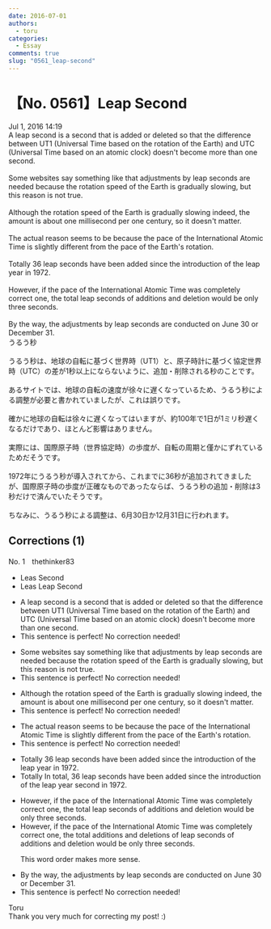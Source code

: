 ```yaml
---
date: 2016-07-01
authors:
  - toru
categories:
  - Essay
comments: true
slug: "0561_leap-second"
---
```


# 【No. 0561】Leap Second
<div class="date">Jul 1, 2016 14:19</div>
<div id="post"><div id="body_show_ori">
A leap second is a second that is added or deleted so that the difference between UT1 (Universal Time based on the rotation of the Earth) and UTC (Universal Time based on an atomic clock) doesn't become more than one second.<br/><br/>Some websites say something like that adjustments by leap seconds are needed because the rotation speed of the Earth is gradually slowing, but this reason is not true.<br/><br/>Although the rotation speed of the Earth is gradually slowing indeed, the amount is about one millisecond per one century, so it doesn't matter.<br/><br/>The actual reason seems to be because the pace of the International Atomic Time is slightly different from the pace of the Earth's rotation.<br/><br/>Totally 36 leap seconds have been added since the introduction of the leap year in 1972.<br/><br/>However, if the pace of the International Atomic Time was completely correct one, the total leap seconds of additions and deletion would be only three seconds.<br/><br/>By the way, the adjustments by leap seconds are conducted on June 30 or December 31.
</div></div>

<!-- more -->

<div id="post_ja"><div id="body_show_mo">
うるう秒<br/><br/>うるう秒は、地球の自転に基づく世界時（UT1）と、原子時計に基づく協定世界時（UTC）の差が1秒以上にならないように、追加・削除される秒のことです。<br/><br/>あるサイトでは、地球の自転の速度が徐々に遅くなっているため、うるう秒による調整が必要と書かれていましたが、これは誤りです。<br/><br/>確かに地球の自転は徐々に遅くなってはいますが、約100年で1日が1ミリ秒遅くなるだけであり、ほとんど影響はありません。<br/><br/>実際には、国際原子時（世界協定時）の歩度が、自転の周期と僅かにずれているためだそうです。<br/><br/>1972年にうるう秒が導入されてから、これまでに36秒が追加されてきましたが、国際原子時の歩度が正確なものであったならば、うるう秒の追加・削除は3秒だけで済んでいたそうです。<br/><br/>ちなみに、うるう秒による調整は、6月30日か12月31日に行われます。
</div></div>

## Corrections (1)
<div id="block"><div class="first_name"> No. 1　<span class="just_name">thethinker83</span></div><div id="block2">
<ul class="correction_field">
<li class="incorrect">Leas Second</li>
<li class="corrected correct">
<span class="sline"><span class="f_red">Leas</span></span> <span class="f_blue">Leap </span>Second
</li>
</ul>
<ul class="correction_field">
<li class="incorrect">A leap second is a second that is added or deleted so that the difference between UT1 (Universal Time based on the rotation of the Earth) and UTC (Universal Time based on an atomic clock) doesn't become more than one second.</li>
<li class="corrected perfect">This sentence is perfect! No correction needed!</li>
</ul>
<ul class="correction_field">
<li class="incorrect">Some websites say something like that adjustments by leap seconds are needed because the rotation speed of the Earth is gradually slowing, but this reason is not true.</li>
<li class="corrected perfect">This sentence is perfect! No correction needed!</li>
</ul>
<ul class="correction_field">
<li class="incorrect">Although the rotation speed of the Earth is gradually slowing indeed, the amount is about one millisecond per one century, so it doesn't matter.</li>
<li class="corrected perfect">This sentence is perfect! No correction needed!</li>
</ul>
<ul class="correction_field">
<li class="incorrect">The actual reason seems to be because the pace of the International Atomic Time is slightly different from the pace of the Earth's rotation.</li>
<li class="corrected perfect">This sentence is perfect! No correction needed!</li>
</ul>
<ul class="correction_field">
<li class="incorrect">Totally 36 leap seconds have been added since the introduction of the leap year in 1972.</li>
<li class="corrected correct">
<span class="sline"><span class="f_red">Totally</span></span> <span class="f_blue">In total, </span>36 leap seconds have been added since the introduction of the leap <span class="sline"><span class="f_red">year</span></span> <span class="f_blue">second </span>in 1972.
</li>
</ul>
<ul class="correction_field">
<li class="incorrect">However, if the pace of the International Atomic Time was completely correct one, the total leap seconds of additions and deletion would be only three seconds.</li>
<li class="corrected correct">
However, if the pace of the International Atomic Time was completely correct<span class="sline"><span class="f_red"> one</span></span>, the total <span class="f_blue">additions and deletions of </span>leap seconds <span class="sline"><span class="f_red">of additions and deletion</span></span> would be only three seconds.
<p class="correction_comment">This word order makes more sense.</p>
</li>
</ul>
<ul class="correction_field">
<li class="incorrect">By the way, the adjustments by leap seconds are conducted on June 30 or December 31.</li>
<li class="corrected perfect">This sentence is perfect! No correction needed!</li>
</ul>
</div><div class="name"><span class="just_name">Toru</span><br>
Thank you very much for correcting my post! :)
</div>
</div>
